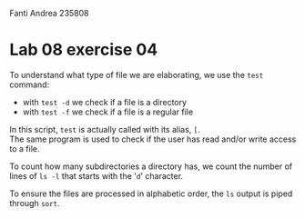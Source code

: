 <!--
vim: tabstop=4 shiftwidth=4
-->
Fanti Andrea 235808

# Lab 08 exercise 04
To understand what type of file we are elaborating, we use the `test` command:
* with `test -d` we check if a file is a directory
* with `test -f` we check if a file is a regular file

In this script, `test` is actually called with its alias, `[`.  
The same program is used to check if the user has read and/or write access
to a file.

To count how many subdirectories a directory has, we count the number of lines
of `ls -l` that starts with the '`d`' character.

To ensure the files are processed in alphabetic order, the `ls` output is
piped through `sort`.
